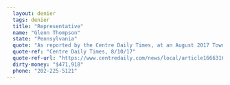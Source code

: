 ```yaml
---
  layout: denier
  tags: denier
  title: "Representative"
  name: "Glenn Thompson"
  state: "Pennsylvania"
  quote: "As reported by the Centre Daily Times, at an August 2017 Town Hall, Rep. Thompson responded to a constituent's question about humans' role in climate change by saying, \"I think humans contribute. The amount that it contributes versus, compared to the natural evolving climate changes and perhaps are based on sunspot activity.”"
  quote-ref: "Centre Daily Times, 8/10/17"
  quote-ref-url: "https://www.centredaily.com/news/local/article166631612.html"
  dirty-money: "$471,918"
  phone: "202-225-5121"
---
```

